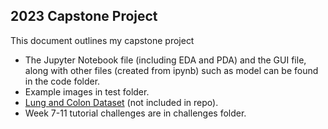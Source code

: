 ## 2023 Capstone Project
This document outlines my capstone project

 - The Jupyter Notebook file (including EDA and PDA) and the GUI file, along with other files (created from ipynb) such as model can be found in the code folder.
 - Example images in test folder.
 - [Lung and Colon Dataset](https://www.kaggle.com/datasets/andrewmvd/lung-and-colon-cancer-histopathological-images) (not included in repo).
 - Week 7-11 tutorial challenges are in challenges folder.